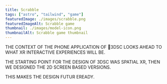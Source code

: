 ```yaml
---
title: Scrabble
tags: ["astro", "tailwind", "game"]
featuredImage: ./images/scrabble.png
featuredImageAlt: Scrabble game
thumbnail: ./images/model-icon.png
thumbnailAlt: Scrabble game thumbnail
---
```


THE CONTEXT OF THE PHONE APPLICATION OF 3DSC LOOKS AHEAD TO WHAT XR INTERACTIVE
EXPERIENCES WILL BE.

THE STARTING POINT FOR THE DESIGN OF 3DSC
WAS SPATIAL XR, THEN WE DESIGNED THE 2D
SCREEN BASED VERSIONS.

THIS MAKES THE DESIGN FUTUR EREADY. 
